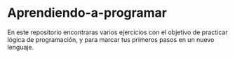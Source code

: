 # Aprendiendo-a-programar
En este repositorio encontraras varios ejercicios con el objetivo de practicar lógica de programación, y para marcar tus primeros pasos en un nuevo lenguaje. 
